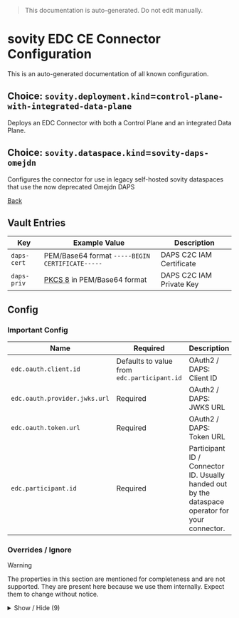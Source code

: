 > This documentation is auto-generated. Do not edit manually.

# sovity EDC CE Connector Configuration

This is an auto-generated documentation of all known configuration.

## Choice: `sovity.deployment.kind`=`control-plane-with-integrated-data-plane`

Deploys an EDC Connector with both a Control Plane and an integrated Data Plane.

## Choice: `sovity.dataspace.kind`=`sovity-daps-omejdn`

Configures the connector for use in legacy self-hosted sovity dataspaces that use the now deprecated Omejdn DAPS

[Back](../README.md)

## Vault Entries

| Key         | Example Value                                                       | Description              |
|-------------|---------------------------------------------------------------------|--------------------------|
| `daps-cert` | PEM/Base64 format `-----BEGIN CERTIFICATE-----`                     | DAPS C2C IAM Certificate |
| `daps-priv` | [PKCS 8](https://en.wikipedia.org/wiki/PKCS_8) in PEM/Base64 format | DAPS C2C IAM Private Key |


## Config

### Important Config

| Name                          | Required                                    | Description                                                                                     |
|-------------------------------|---------------------------------------------|-------------------------------------------------------------------------------------------------|
| `edc.oauth.client.id`         | Defaults to value from `edc.participant.id` | OAuth2 / DAPS: Client ID                                                                        |
| `edc.oauth.provider.jwks.url` | Required                                    | OAuth2 / DAPS: JWKS URL                                                                         |
| `edc.oauth.token.url`         | Required                                    | OAuth2 / DAPS: Token URL                                                                        |
| `edc.participant.id`          | Required                                    | Participant ID / Connector ID. Usually handed out by the dataspace operator for your connector. |


### Overrides / Ignore

> [!WARNING]
> The properties in this section are mentioned for completeness and are not supported.
> They are present here because we use them internally.
> Expect them to change without notice.

<details><summary>Show / Hide (9)</summary>

| Name                                           | Required                              | Description                                                                                                                                                                                                                                                                                                                                                                                                                                                                                                 |
|------------------------------------------------|---------------------------------------|-------------------------------------------------------------------------------------------------------------------------------------------------------------------------------------------------------------------------------------------------------------------------------------------------------------------------------------------------------------------------------------------------------------------------------------------------------------------------------------------------------------|
| `edc.agent.identity.key`                       | Defaults to `client_id`               | OAuth2 / DAPS: Access token claim name that must coincide with the Participant ID                                                                                                                                                                                                                                                                                                                                                                                                                           |
| `edc.oauth.certificate.alias`                  | Defaults to `daps-cert`               | OAuth2 / DAPS: Vault Entry: DAPS C2C IAM Certificate                                                                                                                                                                                                                                                                                                                                                                                                                                                        |
| `edc.oauth.endpoint.audience`                  | Defaults to `idsc:IDS_CONNECTORS_ALL` | OAuth2 / DAPS: Endpoint Audience                                                                                                                                                                                                                                                                                                                                                                                                                                                                            |
| `edc.oauth.private.key.alias`                  | Defaults to `daps-priv`               | OAuth2 / DAPS: Vault Entry: DAPS C2C IAM Private Key                                                                                                                                                                                                                                                                                                                                                                                                                                                        |
| `edc.oauth.provider.audience`                  | Defaults to `idsc:IDS_CONNECTORS_ALL` | OAuth2 / DAPS: Provider Audience                                                                                                                                                                                                                                                                                                                                                                                                                                                                            |
| `edc.oauth.validation.issued.at.leeway`        | Defaults to `10`                      | OAuth2 / DAPS: Leeway for the 'iat' claim in seconds                                                                                                                                                                                                                                                                                                                                                                                                                                                        |
| `edc.oauth.validation.nbf.leeway`              | Defaults to `10`                      | OAuth2 / DAPS: Leeway for the 'nbf' claim in seconds                                                                                                                                                                                                                                                                                                                                                                                                                                                        |
| `sovity.contract.termination.thread.pool_size` | Defaults to `10`                      | The number of contracts messages that can be simultaneously processed                                                                                                                                                                                                                                                                                                                                                                                                                                       |
| `sovity.edc.ui.features.add.SOVITY_POLICIES`   | Defaults to `true`                    | Filled out wildcard property `sovity.edc.ui.features.add.*` with value `SOVITY_POLICIES`. Set to `true` to individually enable the given EDC UI Feature. Not all given available values are supported by the Community Edition.<br><br>Available values for the asterisk:<br> * `CONNECTOR_LIMITS`<br> * `OPEN_SOURCE_MARKETING`<br> * `EE_BASIC_MARKETING`<br> * `CATENA_POLICIES`<br> * `SOVITY_POLICIES`<br> * `SPHINX_POLICIES`<br> * `SPHINX_ASSET_METADATA`<br> * `BUSINESS_PARTNER_GROUP_MANAGEMENT` |


</details>

